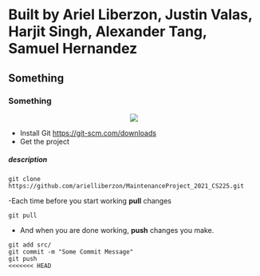# Built by Ariel Liberzon, Justin Valas, Harjit Singh, Alexander Tang, Samuel Hernandez
## Something
### Something

<p align="center"> 
<img src="https://i.postimg.cc/cHBJ0ycY/Screen-Shot-2021-04-02-at-1-20-45-PM.png">
</p>
  
- Install Git https://git-scm.com/downloads
- Get the project

##### description

```
git clone https://github.com/arielliberzon/MaintenanceProject_2021_CS225.git
```


-Each time before you start working **pull** changes
```
git pull
```

- And when you are done working, **push** changes you make.
```
git add src/
git commit -m "Some Commit Message"
git push
<<<<<<< HEAD
```
